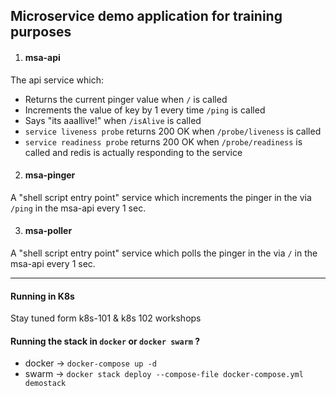 ## Microservice demo application for training purposes

1. #### msa-api
The api service which:
  * Returns the current pinger value when `/` is called
  * Increments the value of key by 1 every time `/ping` is called
  * Says "its aaallive!" when `/isAlive` is called
  * `service liveness probe` returns 200 OK when `/probe/liveness` is called
  * `service readiness probe` returns 200 OK when `/probe/readiness` is called and redis is actually responding to the service


2. #### msa-pinger
A "shell script entry point" service which increments the pinger in the via `/ping` in the msa-api every 1 sec.


3. #### msa-poller
A "shell script entry point" service which polls the pinger in the via `/` in the msa-api every 1 sec.

---
#### Running in K8s
Stay tuned form k8s-101 & k8s 102 workshops

#### Running the stack in `docker` or `docker swarm` ?
* docker -> `docker-compose up -d`
* swarm -> `docker stack deploy --compose-file docker-compose.yml demostack`
